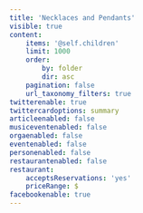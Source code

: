```yaml
---
title: 'Necklaces and Pendants'
visible: true
content:
    items: '@self.children'
    limit: 1000
    order:
        by: folder
        dir: asc
    pagination: false
    url_taxonomy_filters: true
twitterenable: true
twittercardoptions: summary
articleenabled: false
musiceventenabled: false
orgaenabled: false
eventenabled: false
personenabled: false
restaurantenabled: false
restaurant:
    acceptsReservations: 'yes'
    priceRange: $
facebookenable: true
---
```


